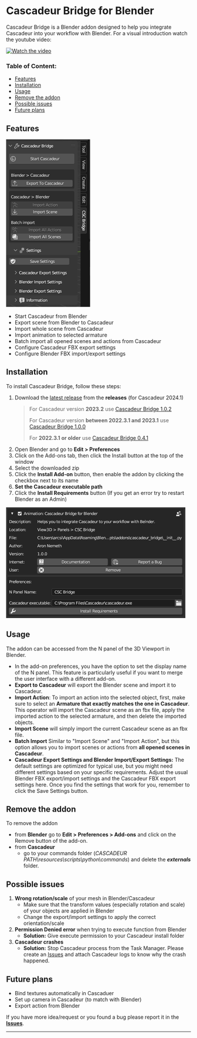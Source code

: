 # Cascadeur Bridge for Blender

Cascadeur Bridge is a Blender addon designed to help you integrate Cascadeur into your workflow with Blender.
For a visual introduction watch the youtube video:

[![Watch the video](https://img.youtube.com/vi/3J5R1G-g8Ig/default.jpg)](https://youtu.be/3J5R1G-g8Ig)

### Table of Content:
- [Features](#features)
- [Installation](#installation)
- [Usage](#usage)
- [Remove the addon](#remove-the-addon)
- [Possible issues](#possible-issues)
- [Future plans](#future-plans)

## Features

![Cascadeur Bridge UI](/doc/addon_side_panel.png)

- Start Cascadeur from Blender
- Export scene from Blender to Cascadeur
- Import whole scene from Cascadeur
- Import animation to selected armature
- Batch import all opened scenes and actions from Cascadeur
- Configure Cascadeur FBX export settings
- Configure Blender FBX import/export settings

## Installation

To install Cascadeur Bridge, follow these steps:

1. Download the [latest release](https://github.com/arcsikex/cascadeur_bridge/releases/tag/1.0.3) from the **releases** (for Cascadeur 2024.1)
    > For Cascadeur version **2023.2** use [Cascadeur Bridge 1.0.2](https://github.com/arcsikex/cascadeur_bridge/releases/tag/1.0.2)
    > 
    > For Cascadeur version **between 2022.3.1 and 2023.1** use [Cascadeur Bridge 1.0.0](https://github.com/arcsikex/cascadeur_bridge/releases/tag/1.0.0)
    > 
    > For **2022.3.1 or older** use [Cascadeur Bridge 0.4.1](https://github.com/arcsikex/cascadeur_bridge/releases/tag/0.4.1)
3. Open Blender and go to **Edit > Preferences**
4. Click on the Add-ons tab, then click the Install button at the top of the window
5. Select the downloaded zip
6. Click the **Install Add-on** button, then enable the addon by clicking the checkbox next to its name
7. **Set the Cascadeur executable path**
8. Click the **Install Requirements** button (If you get an error try to restart Blender as an Admin)

![Preferences view of the addon](/doc/addon_pereferences.png)

## Usage

The addon can be accessed from the N panel of the 3D Viewport in Blender.
- In the add-on preferences, you have the option to set the display name of the N panel. This feature is particularly useful if you want to merge the user interface with a different add-on.
- **Export to Cascadeur** will export the Blender scene and import it to Cascadeur.
- **Import Action**: To import an action into the selected object, first, make sure to select an **Armature that exactly matches the one in Cascadeur**.
 This operator will import the Cascadeur scene as an fbx file, apply the imported action to the selected armature, and then delete the imported objects.
- **Import Scene** will simply import the current Cascadeur scene as an fbx file.
- **Batch Import** Similar to "Import Scene" and "Import Action", but this option allows you to import scenes or actions from **all opened scenes in Cascadeur**.
- **Cascadeur Export Settings and Blender Import/Export Settings:** The default settings are optimized for typical use, but you might need different settings based on your specific requirements. Adjust the usual Blender FBX export/import settings and the Cascadeur FBX export settings here. Once you find the settings that work for you, remember to click the Save Settings button.



## Remove the addon

To remove the addon 
- from **Blender** go to **Edit > Preferences > Add-ons** and click on the Remove button of the add-on.
- from **Cascadeur** 
    - go to your commands folder (*CASCADEUR PATH\resources\scripts\python\commands*) and delete the ***externals*** folder. 

## Possible issues
1. **Wrong rotation/scale** of your mesh in Blender/Cascadeur
    - Make sure that the transform values (especially rotation and scale) of your objects are applied in Blender
    - Change the export/import settings to apply the correct orientation/scale
2. **Permission Denied error** when trying to execute function from Blender
    - **Solution:** Give execute permission to your Cascadeur install folder
3. **Cascadeur crashes**
    - **Solution:** Stop Cascadeur process from the Task Manager. Please create an [Issues](https://github.com/arcsikex/cascadeur_bridge/issues) and attach Cascadeur logs to know why the crash happened.

## Future plans
- Bind textures automatically in Cascaduer
- Set up camera in Cascadeur (to match with Blender)
- Export action from Blender

If you have more idea/request or you found a bug please report it in the **[Issues](https://github.com/arcsikex/cascadeur_bridge/issues)**.

---
